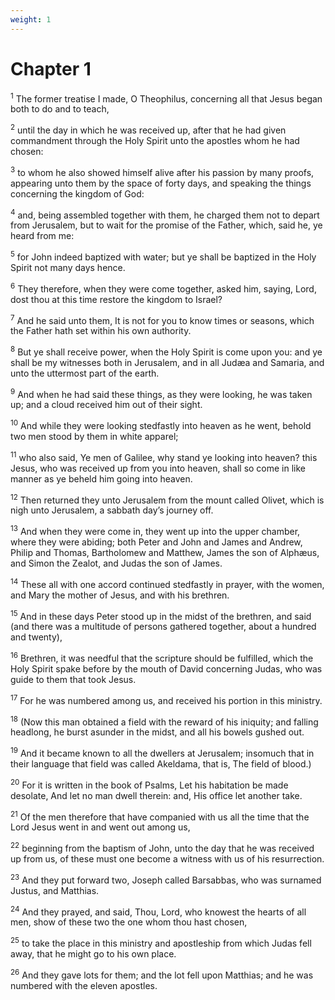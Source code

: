```yaml
---
weight: 1
---
```


# Chapter 1

<sup>1</sup> The former treatise I made, O Theophilus, concerning all that Jesus began both to do and to teach, 

<sup>2</sup> until the day in which he was received up, after that he had given commandment through the Holy Spirit unto the apostles whom he had chosen: 

<sup>3</sup> to whom he also showed himself alive after his passion by many proofs, appearing unto them by the space of forty days, and speaking the things concerning the kingdom of God: 

<sup>4</sup> and, being assembled together with them, he charged them not to depart from Jerusalem, but to wait for the promise of the Father, which, said he, ye heard from me: 

<sup>5</sup> for John indeed baptized with water; but ye shall be baptized in the Holy Spirit not many days hence. 

<sup>6</sup> They therefore, when they were come together, asked him, saying, Lord, dost thou at this time restore the kingdom to Israel? 

<sup>7</sup> And he said unto them, It is not for you to know times or seasons, which the Father hath set within his own authority. 

<sup>8</sup> But ye shall receive power, when the Holy Spirit is come upon you: and ye shall be my witnesses both in Jerusalem, and in all Judæa and Samaria, and unto the uttermost part of the earth. 

<sup>9</sup> And when he had said these things, as they were looking, he was taken up; and a cloud received him out of their sight. 

<sup>10</sup> And while they were looking stedfastly into heaven as he went, behold two men stood by them in white apparel; 

<sup>11</sup> who also said, Ye men of Galilee, why stand ye looking into heaven? this Jesus, who was received up from you into heaven, shall so come in like manner as ye beheld him going into heaven. 

<sup>12</sup> Then returned they unto Jerusalem from the mount called Olivet, which is nigh unto Jerusalem, a sabbath day’s journey off. 

<sup>13</sup> And when they were come in, they went up into the upper chamber, where they were abiding; both Peter and John and James and Andrew, Philip and Thomas, Bartholomew and Matthew, James the son of Alphæus, and Simon the Zealot, and Judas the son of James. 

<sup>14</sup> These all with one accord continued stedfastly in prayer, with the women, and Mary the mother of Jesus, and with his brethren. 

<sup>15</sup> And in these days Peter stood up in the midst of the brethren, and said (and there was a multitude of persons gathered together, about a hundred and twenty), 

<sup>16</sup> Brethren, it was needful that the scripture should be fulfilled, which the Holy Spirit spake before by the mouth of David concerning Judas, who was guide to them that took Jesus. 

<sup>17</sup> For he was numbered among us, and received his portion in this ministry. 

<sup>18</sup> (Now this man obtained a field with the reward of his iniquity; and falling headlong, he burst asunder in the midst, and all his bowels gushed out. 

<sup>19</sup> And it became known to all the dwellers at Jerusalem; insomuch that in their language that field was called Akeldama, that is, The field of blood.) 

<sup>20</sup> For it is written in the book of Psalms, Let his habitation be made desolate, And let no man dwell therein: and, His office let another take. 

<sup>21</sup> Of the men therefore that have companied with us all the time that the Lord Jesus went in and went out among us, 

<sup>22</sup> beginning from the baptism of John, unto the day that he was received up from us, of these must one become a witness with us of his resurrection. 

<sup>23</sup> And they put forward two, Joseph called Barsabbas, who was surnamed Justus, and Matthias. 

<sup>24</sup> And they prayed, and said, Thou, Lord, who knowest the hearts of all men, show of these two the one whom thou hast chosen, 

<sup>25</sup> to take the place in this ministry and apostleship from which Judas fell away, that he might go to his own place. 

<sup>26</sup> And they gave lots for them; and the lot fell upon Matthias; and he was numbered with the eleven apostles. 



